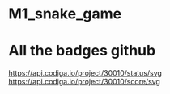 # M1_snake_game

 # All the badges github
 https://api.codiga.io/project/30010/status/svg
 https://api.codiga.io/project/30010/score/svg

